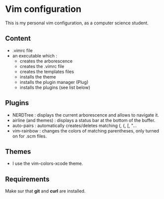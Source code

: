 # Vim configuration

This is my personal vim configuration, as a computer science student.

## Content
- .vimrc file
- an executable which :
    - creates the arborescence
    - creates the .vimrc file
    - creates the templates files
    - installs the theme
    - installs the plugin manager (Plug)
    - installs the plugins (see list below)

## Plugins
- NERDTree : displays the current arborescence and allows to navigate it.
- airline (and themes) : displays a status bar at the bottom of the buffer.
- auto-pairs : automatically creates/deletes matching (, {, [, "...
- vim-rainbow : changes the colors of matching parentheses, only turned on for .scm files.

## Themes
- I use the vim-colors-xcode theme.

## Requirements
Make sur that **git** and **curl** are installed.
